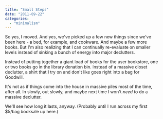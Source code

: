 ```yaml
---
title: "Small Steps"
date: "2011-09-22"
categories: 
  - "minimalism"
---
```


So yes, I moved. And yes, we've picked up a few new things since we've been here - a bed, for example, and cookware. And maybe a few more books. But I'm also realizing that I can continually re-evaluate on smaller levels instead of sinking a bunch of energy into major declutters.

Instead of putting together a giant load of books for the user bookstore, one or two books go in the library donation bin. Instead of a massive closet declutter, a shirt that I try on and don't like goes right into a bag for Goodwill.

It's not as if things come into the house in massive piles most of the time, after all. In slowly, out slowly, and maybe next time I won't _need_ to do a massive declutter.

We'll see how long it lasts, anyway. (Probably until I run across my first $5/bag booksale up here.)

